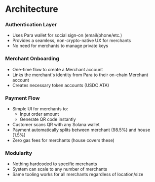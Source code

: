 # Architecture

### Authentication Layer

- Uses Para wallet for social sign-on (email/phone/etc.)
- Provides a seamless, non-crypto-native UX for merchants
- No need for merchants to manage private keys

### Merchant Onboarding

- One-time flow to create a Merchant account
- Links the merchant's identity from Para to their on-chain Merchant account
- Creates necessary token accounts (USDC ATA)

### Payment Flow

- Simple UI for merchants to:
  - Input order amount
  - Generate QR code instantly
- Customer scans QR with any Solana wallet
- Payment automatically splits between merchant (98.5%) and house (1.5%)
- Zero gas fees for merchants (house covers these)

### Modularity

- Nothing hardcoded to specific merchants
- System can scale to any number of merchants
- Same tooling works for all merchants regardless of location/size
